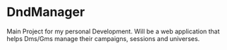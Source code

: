 # DndManager
Main Project for my personal Development. Will be a web application that helps Dms/Gms manage their campaigns, sessions and universes. 
